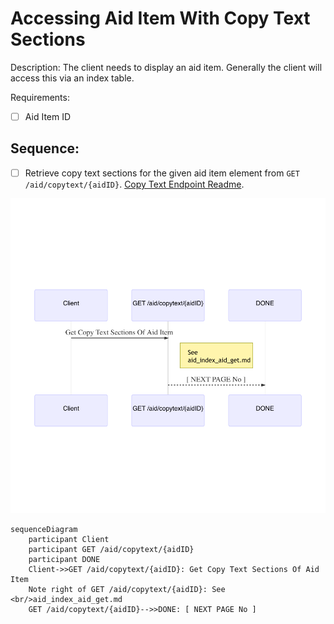 # Accessing Aid Item With Copy Text Sections

Description: The client needs to display an aid item.  Generally the client will access this via an index table.

Requirements:
- [ ] Aid Item ID

## Sequence:
- [ ] Retrieve copy text sections for the given aid item element from ````GET /aid/copytext/{aidID}````. [Copy Text Endpoint Readme](/api-aid/endpoints/copy_text_copytext_aidID.md).

![Alt text](/api-aid/assets/user-story-aid-item-1.png?raw=true)

````
sequenceDiagram
    participant Client
    participant GET /aid/copytext/{aidID}
    participant DONE
    Client->>GET /aid/copytext/{aidID}: Get Copy Text Sections Of Aid Item
    Note right of GET /aid/copytext/{aidID}: See  <br/>aid_index_aid_get.md
    GET /aid/copytext/{aidID}-->>DONE: [ NEXT PAGE No ]
````
